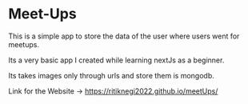 # Meet-Ups

This is a simple app to store the data of the user where users went for meetups.

Its a very basic app I created while learning nextJs as a beginner.

Its takes images only through urls and store them is mongodb.

Link for the Website -> https://ritiknegi2022.github.io/meetUps/
